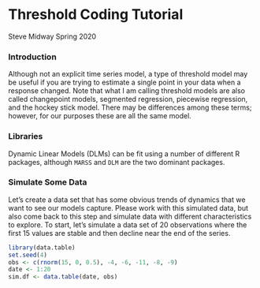 Threshold Coding Tutorial
================
Steve Midway
Spring 2020

### Introduction

Although not an explicit time series model, a type of threshold model
may be useful if you are trying to estimate a single point in your data
when a response changed. Note that what I am calling threshold models
are also called changepoint models, segmented regression, piecewise
regression, and the hockey stick model. There may be differences among
these terms; however, for our purposes these are all the same model.

### Libraries

Dynamic Linear Models (DLMs) can be fit using a number of different R
packages, although `MARSS` and `DLM` are the two dominant packages.

### Simulate Some Data

Let’s create a data set that has some obvious trends of dynamics that we
want to see our models capture. Please work with this simulated data,
but also come back to this step and simulate data with different
characteristics to explore. To start, let’s simulate a data set of 20
observations where the first 15 values are stable and then decline near
the end of the series.

``` r
library(data.table)
set.seed(4)
obs <- c(rnorm(15, 0, 0.5), -4, -6, -11, -8, -9)
date <- 1:20
sim.df <- data.table(date, obs)
```
